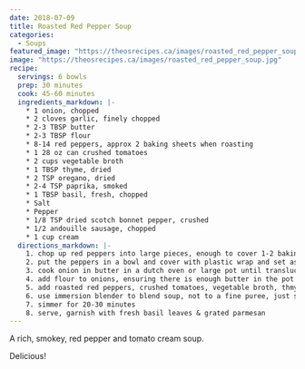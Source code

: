 ```yaml
---
date: 2018-07-09
title: Roasted Red Pepper Soup
categories:
  - Soups
featured_image: "https://theosrecipes.ca/images/roasted_red_pepper_soup.jpg"
image: "https://theosrecipes.ca/images/roasted_red_pepper_soup.jpg"
recipe:
  servings: 6 bowls
  prep: 30 minutes
  cook: 45-60 minutes
  ingredients_markdown: |-
    * 1 onion, chopped
    * 2 cloves garlic, finely chopped
    * 2-3 TBSP butter
    * 2-3 TBSP flour
    * 8-14 red peppers, approx 2 baking sheets when roasting
    * 1 28 oz can crushed tomatoes
    * 2 cups vegetable broth
    * 1 TBSP thyme, dried
    * 2 TSP oregano, dried
    * 2-4 TSP paprika, smoked
    * 1 TBSP basil, fresh, chopped
    * Salt
    * Pepper
    * 1/8 TSP dried scotch bonnet pepper, crushed
    * 1/2 andouille sausage, chopped
    * 1 cup cream
  directions_markdown: |-
    1. chop up red peppers into large pieces, enough to cover 1-2 baking sheets. Broil this in your oven until the skin gets burned a little and puffs up.
    2. put the peppers in a bowl and cover with plastic wrap and set aside for 15 minutes to sit
    3. cook onion in butter in a dutch oven or large pot until translucent, adding garlic a few minutes after the onion
    4. add flour to onions, ensuring there is enough butter in the pot before you do this. Mix and form a bit of a roux
    5. add roasted red peppers, crushed tomatoes, vegetable broth, thmye, oregano, smoked paprika, fresh basil, and black/white pepper, and some salt at this point
    6. use immersion blender to blend soup, not to a fine puree, just so there are no pieces of anything left
    7. simmer for 20-30 minutes
    8. serve, garnish with fresh basil leaves & grated parmesan
---
```

A rich, smokey, red pepper and tomato cream soup.

Delicious!
